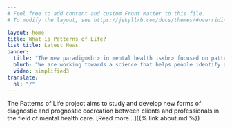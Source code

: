 ```yaml
---
# Feel free to add content and custom Front Matter to this file.
# To modify the layout, see https://jekyllrb.com/docs/themes/#overriding-theme-defaults

layout: home
title: What is Patterns of Life?
list_title: Latest News
banner:
  title: "The new paradigm<br> in mental health is<br> focused on patterns."
  blurb: "We are working towards a science that helps people identify and modify the interacting patterns that underly, and sometimes undermine, their lives."
  video: simplified3
translate:
  nl: "/"
---
```


The Patterns of Life project aims to study and develop new forms of
diagnostic and prognostic cocreation between clients and professionals in the
field of mental health care. [Read more…]({% link about.md %})
